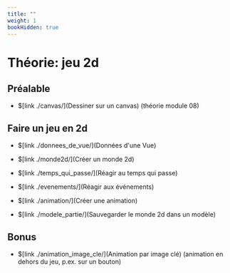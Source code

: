 ```yaml
---
title: ""
weight: 1
bookHidden: true
---
```



# Théorie: jeu 2d

## Préalable

* $[link ./canvas/](Dessiner sur un canvas) (théorie module 08)

## Faire un jeu en 2d

* $[link ./donnees_de_vue/](Données d'une Vue)

* $[link ./monde2d/](Créer un monde 2d)  

* $[link ./temps_qui_passe/](Réagir au temps qui passe)  

* $[link ./evenements/](Réagir aux événements)  

* $[link ./animation/](Créer une animation)  

* $[link ./modele_partie/](Sauvegarder le monde 2d dans un modèle)  

## Bonus

* $[link ./animation_image_cle/](Animation par image clé) (animation en dehors du jeu, p.ex. sur un bouton)
